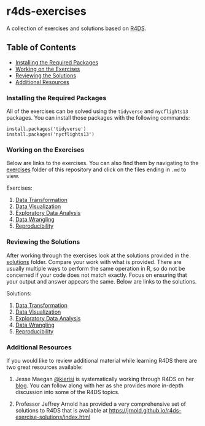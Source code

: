 # r4ds-exercises
A collection of exercises and solutions based on [R4DS](http://r4ds.had.co.nz/index.html). 

## Table of Contents
 - [Installing the Required Packages](#installing-the-required-packages)
 - [Working on the Exercises](#working-on-the-exercises)
 - [Reviewing the Solutions](#reviewing-the-solutions)
 - [Additional Resources](#additional-resources)

### Installing the Required Packages
All of the exercises can be solved using the `tidyverse` and `nycflights13` packages. 
You can install those packages with the following commands: 

```
install.packages('tidyverse')
install.packages('nycflights13')
```

### Working on the Exercises
Below are links to the exercises. You can also find them by navigating to the [exercises](https://github.com/GCOM7140/r4ds-exercises/tree/master/exercises) 
folder of this repository and click on the files ending in `.md` to view. 

Exercises: 

 1. [Data Transformation](https://github.com/GCOM7140/r4ds-exercises/blob/master/exercises/01-data-transformation-exercises.md)
 2. [Data Visualization](https://github.com/GCOM7140/r4ds-exercises/blob/master/exercises/02-data-visualization-exercises.md)
 3. [Exploratory Data Analysis](https://github.com/GCOM7140/r4ds-exercises/blob/master/exercises/03-exploratory-data-analysis-exercises.md)
 4. [Data Wrangling](https://github.com/GCOM7140/r4ds-exercises/blob/master/exercises/04-data-wrangling-exercises.md)
 5. [Reproducibility](https://github.com/GCOM7140/r4ds-exercises/blob/master/exercises/05-reproducibility-exercises.md)

### Reviewing the Solutions
After working through the exercises look at the solutions provided in the [solutions](https://github.com/GCOM7140/r4ds-exercises/tree/master/solutions) folder. 
Compare your work with what is provided. There are usually multiple ways to perform 
the same operation in R, so do not be concerned if your code does not match exactly. 
Focus on ensuring that your output and answer appears the same. Below are links to the solutions.

Solutions: 

 1. [Data Transformation](https://github.com/GCOM7140/r4ds-exercises/blob/master/solutions/01-data-transformation-solutions.md)
 2. [Data Visualization](https://github.com/GCOM7140/r4ds-exercises/blob/master/solutions/02-data-visualization-solutions.md)
 3. [Exploratory Data Analysis](https://github.com/GCOM7140/r4ds-exercises/blob/master/solutions/03-exploratory-data-analysis-solutions.md)
 4. [Data Wrangling](https://github.com/GCOM7140/r4ds-exercises/blob/master/solutions/04-data-wrangling-solutions.md)
 5. [Reproducibility](https://raw.githubusercontent.com/GCOM7140/r4ds-exercises/master/solutions/05-reproducibility-solutions.Rmd)

### Additional Resources
If you would like to review additional material while learning R4DS there are two 
great resources available: 

1. Jesse Maegan [@kierisi](https://twitter.com/kierisi) is systematically working 
through R4DS on her [blog](https://medium.com/@kierisi/r4ds-learning-to-learn-b22ffa7419f8). 
You can follow along with her as she provides more in-depth discussion into some of the R4DS topics.

2. Professor Jeffrey Arnold has provided a very comprehensive set of solutions to R4DS that 
is available at https://jrnold.github.io/r4ds-exercise-solutions/index.html
